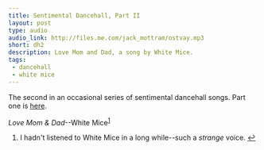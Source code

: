 ```yaml
---
title: Sentimental Dancehall, Part II
layout: post
type: audio
audio_link: http://files.me.com/jack_mottram/ostvay.mp3
short: dh2
description: Love Mom and Dad, a song by White Mice.
tags:
 - dancehall
 - white mice
---
```

The second in an occasional series of sentimental dancehall songs. Part one is [here][1].

_Love Mom & Dad_--White Mice<sup id="r1"><a href="#f1">1</a></sup>

<aside id="f1"><ol><li>I hadn't listened to White Mice in a long while--such a <em>strange</em> voice. <a href="#r1">&#8617;</a></li></ol></aside>

[1]:/2009/09/05/sentimental-dancehall/
